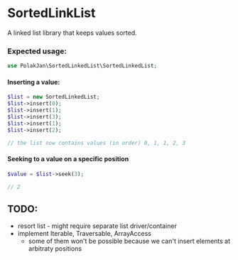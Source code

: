 # SortedLinkList

A linked list library that keeps values sorted.

### Expected usage:

```php
use PolakJan\SortedLinkedList\SortedLinkedList;
```

#### Inserting a value:

```php
$list = new SortedLinkedList;
$list->insert(0);
$list->insert(1);
$list->insert(3);
$list->insert(1);
$list->insert(2);

// the list now contains values (in order) 0, 1, 1, 2, 3
```

#### Seeking to a value on a specific position

```php
$value = $list->seek(3);

// 2
```

## TODO:

* resort list - might require separate list driver/container
* implement Iterable, Traversable, ArrayAccess
    - some of them won't be possible because we can't insert elements at arbitraty positions